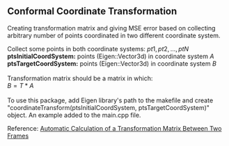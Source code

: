 ## Conformal Coordinate Transformation

Creating transformation matrix and giving MSE error based on collecting arbitrary number of points coordinated in two different coordinate system. <br/>

Collect some points in both coordinate systems: $pt1, pt2, ..., ptN$ <br/>
**ptsInitialCoordSystem:** points (Eigen::Vector3d) in coordinate system $A$ <br/>
**ptsTargetCoordSystem:** points (Eigen::Vector3d) in coordinate system $B$ <br/>
<br/>
Transformation matrix should be a matrix in which: <br/>
                                                 $B = T * A$ <br/>
<br/>
To use this package, add Eigen library's path to the makefile and create "coordinateTransform(ptsInitialCoordSystem, ptsTargetCoordSystem)" object. An example added to the main.cpp file. <br/>

Reference: [Automatic Calculation of a Transformation Matrix Between Two Frames](https://ieeexplore.ieee.org/stamp/stamp.jsp?arnumber=8271986&tag=1)